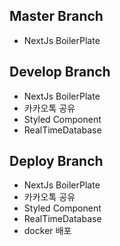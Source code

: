 ## Master Branch
- NextJs BoilerPlate

## Develop Branch
- NextJs BoilerPlate
- 카카오톡 공유
- Styled Component
- RealTimeDatabase 

## Deploy Branch
- NextJs BoilerPlate
- 카카오톡 공유
- Styled Component
- RealTimeDatabase 
- docker 배포
